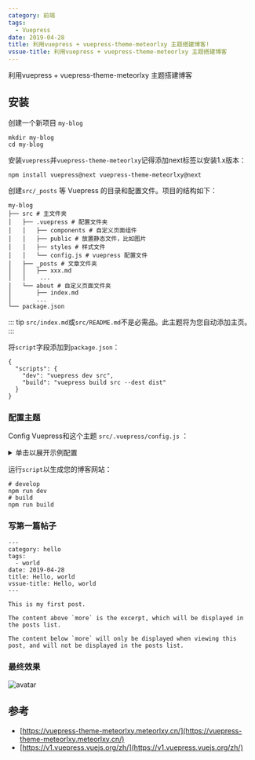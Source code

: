 ```yaml
---
category: 前端
tags:
  - Vuepress
date: 2019-04-28
title: 利用vuepress + vuepress-theme-meteorlxy 主题搭建博客!
vssue-title: 利用vuepress + vuepress-theme-meteorlxy 主题搭建博客
---
```

利用vuepress + vuepress-theme-meteorlxy 主题搭建博客


## 安装
创建一个新项目 `my-blog`
```SH
mkdir my-blog
cd my-blog
```

安装`vuepress`并`vuepress-theme-meteorlxy`记得添加next标签以安装1.x版本：
```SH
npm install vuepress@next vuepress-theme-meteorlxy@next
```

创建`src/_posts` 等 Vuepress 的目录和配置文件。项目的结构如下：
```SH
my-blog
├── src # 主文件夹
│   ├── .vuepress # 配置文件夹
│   │   ├── components # 自定义页面组件
│   │   ├── public # 放置静态文件，比如图片
│   │   ├── styles # 样式文件
│   │   └── config.js # vuepress 配置文件
│   ├── _posts # 文章文件夹
│   │   ├── xxx.md
│   │    ...
│   └── about # 自定义页面文件夹
│       ├── index.md
│       ...
└── package.json
```

::: tip
`src/index.md`或`src/README.md`不是必需品。此主题将为您自动添加主页。
:::


将`script`字段添加到`package.json`：
```SH
{
  "scripts": {
    "dev": "vuepress dev src",
    "build": "vuepress build src --dest dist"
  }
}
```


### 配置主题
Config Vuepress和这个主题 `src/.vuepress/config.js` ：
<details>
<summary>单击以展开示例配置</summary>
```SH
module.exports = {
    theme: 'meteorlxy',
    title: '❤GaoSir 的个人博客',
    description: 'GaoSir 的个人博客',
    locales: {
        '/': {
            lang: 'zh-CN'
        }
    },
    head: [
        ['link', {
            rel: 'icon',
            href: '/images/favicon.ico'
        }]
    ],
    // 主题设置
    themeConfig: {
        // 主题语言
        lang: Object.assign(require('vuepress-theme-meteorlxy/lib/langs/zh-CN'), {
            prevPost: '上一篇文章',
            nextPost: '下一篇文章',
            notFound: '哎呀，页面跑丢了！'
        }),
        // 个人信息设置
        personalInfo: {
            nickname: 'GaoSir',
            description: '你若想要得到，就别只是期望。<br/> 人生短暂，经不起等待。',
            email: 'gaosir_801@163.com',
            location: '深圳',
            avatar: '/images/tx.jpg',
            sns: {
                github: {
                    account: 'Gaosirs',
                    link: 'https://github.com/gaosirs',
                }
            }
        },
        // 头部设置
        header: {
            background: {
                useGeo: true,
            },
            showTitle: true,
        },
        // 帖子的上次更新时间
        lastUpdated: true,
        // 导航栏设置
        nav: [{
                text: '首页',
                link: '/',
                exact: true
            },
            {
                text: '文章',
                link: '/posts/',
                exact: false
            },
            {
                text: '博客园',
                link: 'https://www.cnblogs.com/gaosirs',
                exact: false
            },
            {
                text: '关于我',
                link: '/about/',
                exact: false
            },
        ],
        // 评论设置
        comments: {
            platform: 'github',
            owner: 'xxx',
            repo: 'xxx',
            clientId: 'xxx',
            clientSecret: 'xxx',
            autoCreateIssue: process.env.NODE_ENV !== 'development'
        },
        // 分页配置
        pagination: {
            perPage: 5
        }
    }
}
```
</details>






运行`script`以生成您的博客网站：
```SH
# develop
npm run dev
# build
npm run build
```

### 写第一篇帖子   
```SH
---
category: hello
tags:
  - world
date: 2019-04-28
title: Hello, world
vssue-title: Hello, world
---

This is my first post.

The content above `more` is the excerpt, which will be displayed in the posts list.

The content below `more` will only be displayed when viewing this post, and will not be displayed in the posts list.
```



### 最终效果
![avatar](/Blog/images/details.png)


## 参考
* [https://vuepress-theme-meteorlxy.meteorlxy.cn/](https://vuepress-theme-meteorlxy.meteorlxy.cn/)
* [https://v1.vuepress.vuejs.org/zh/](https://v1.vuepress.vuejs.org/zh/)